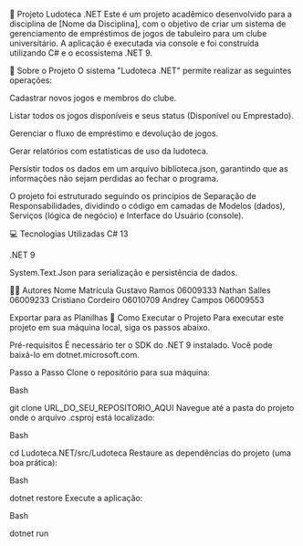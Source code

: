 🎲 Projeto Ludoteca .NET
Este é um projeto acadêmico desenvolvido para a disciplina de [Nome da Disciplina], com o objetivo de criar um sistema de gerenciamento de empréstimos de jogos de tabuleiro para um clube universitário. A aplicação é executada via console e foi construída utilizando C# e o ecossistema .NET 9.

📖 Sobre o Projeto
O sistema "Ludoteca .NET" permite realizar as seguintes operações:

Cadastrar novos jogos e membros do clube.

Listar todos os jogos disponíveis e seus status (Disponível ou Emprestado).

Gerenciar o fluxo de empréstimo e devolução de jogos.

Gerar relatórios com estatísticas de uso da ludoteca.

Persistir todos os dados em um arquivo biblioteca.json, garantindo que as informações não sejam perdidas ao fechar o programa.

O projeto foi estruturado seguindo os princípios de Separação de Responsabilidades, dividindo o código em camadas de Modelos (dados), Serviços (lógica de negócio) e Interface do Usuário (console).

💻 Tecnologias Utilizadas
C# 13

.NET 9

System.Text.Json para serialização e persistência de dados.

👨‍💻 Autores
Nome	Matrícula
Gustavo Ramos	06009333
Nathan Salles	06009233
Cristiano Cordeiro	06010709
Andrey Campos	06009553

Exportar para as Planilhas
🚀 Como Executar o Projeto
Para executar este projeto em sua máquina local, siga os passos abaixo.

Pré-requisitos
É necessário ter o SDK do .NET 9 instalado. Você pode baixá-lo em dotnet.microsoft.com.

Passo a Passo
Clone o repositório para sua máquina:

Bash

git clone URL_DO_SEU_REPOSITORIO_AQUI
Navegue até a pasta do projeto onde o arquivo .csproj está localizado:

Bash

cd Ludoteca.NET/src/Ludoteca
Restaure as dependências do projeto (uma boa prática):

Bash

dotnet restore
Execute a aplicação:

Bash

dotnet run
